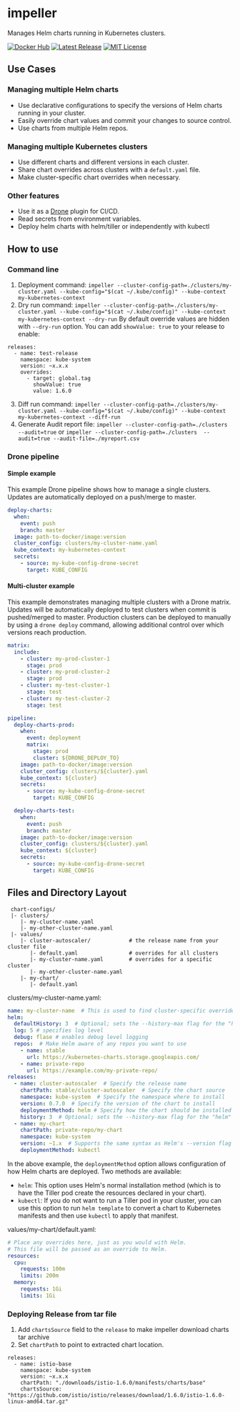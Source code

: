 # impeller

Manages Helm charts running in Kubernetes clusters.

[![Docker Hub](https://img.shields.io/docker/pulls/target/impeller.svg)](https://hub.docker.com/r/target/impeller)
[![Latest Release](https://img.shields.io/github/release/target/impeller.svg)](https://github.com/target/impeller/releases)
[![MIT License](https://img.shields.io/github/license/target/impeller.svg)](https://github.com/target/impeller/blob/master/LICENSE)

## Use Cases
### Managing multiple Helm charts
* Use declarative configurations to specify the versions of Helm charts running in your cluster.
* Easily override chart values and commit your changes to source control.
* Use charts from multiple Helm repos.

### Managing multiple Kubernetes clusters
* Use different charts and different versions in each cluster.
* Share chart overrides across clusters with a `default.yaml` file.
* Make cluster-specific chart overrides when necessary.

### Other features
* Use it as a [Drone](https://drone.io/) plugin for CI/CD.
* Read secrets from environment variables.
* Deploy helm charts with helm/tiller or independently with kubectl

## How to use
### Command line
1. Deployment command:
`impeller --cluster-config-path=./clusters/my-cluster.yaml --kube-config="$(cat ~/.kube/config)" --kube-context my-kubernetes-context`
2. Dry run command:
`impeller --cluster-config-path=./clusters/my-cluster.yaml --kube-config="$(cat ~/.kube/config)" --kube-context my-kubernetes-context --dry-run`
By default override values are hidden with `--dry-run` option. You can add `showValue: true` to your release to enable:
```
releases:
  - name: test-release
    namespace: kube-system
    version: ~x.x.x
    overrides:
      - target: global.tag
        showValue: true
        value: 1.6.0
```
3. Diff run command:
`impeller --cluster-config-path=./clusters/my-cluster.yaml --kube-config="$(cat ~/.kube/config)" --kube-context my-kubernetes-context --diff-run`
4. Generate Audit report file:
`impeller --cluster-config-path=./clusters  --audit=true`
or
`impeller --cluster-config-path=./clusters  --audit=true --audit-file=./myreport.csv`

### Drone pipeline
#### Simple example
This example Drone pipeline shows how to manage a single clusters. Updates are automatically deployed on a push/merge to master.

```yaml
deploy-charts:
  when:
    event: push
    branch: master
  image: path-to-docker/image:version
  cluster_config: clusters/my-cluster-name.yaml
  kube_context: my-kubernetes-context
  secrets:
    - source: my-kube-config-drone-secret
      target: KUBE_CONFIG
```

#### Multi-cluster example
This example demonstrates managing multiple clusters with a Drone matrix. Updates will be automatically deployed to test clusters when commit is pushed/merged to master. Production clusters can be deployed to manually by using a `drone deploy` command, allowing additional control over which versions reach production.

```yaml
matrix:
  include:
    - cluster: my-prod-cluster-1
      stage: prod
    - cluster: my-prod-cluster-2
      stage: prod
    - cluster: my-test-cluster-1
      stage: test
    - cluster: my-test-cluster-2
      stage: test

pipeline:
  deploy-charts-prod:
    when:
      event: deployment
      matrix:
        stage: prod
        cluster: ${DRONE_DEPLOY_TO}
    image: path-to-docker/image:version
    cluster_config: clusters/${cluster}.yaml
    kube_context: ${cluster}
    secrets:
      - source: my-kube-config-drone-secret
        target: KUBE_CONFIG

  deploy-charts-test:
    when:
      event: push
      branch: master
    image: path-to-docker/image:version
    cluster_config: clusters/${cluster}.yaml
    kube_context: ${cluster}
    secrets:
      - source: my-kube-config-drone-secret
        target: KUBE_CONFIG
```

## Files and Directory Layout
```
 chart-configs/
 |- clusters/
    |- my-cluster-name.yaml
    |- my-other-cluster-name.yaml
 |- values/
    |- cluster-autoscaler/            # the release name from your cluster file
       |- default.yaml                # overrides for all clusters
       |- my-cluster-name.yaml        # overrides for a specific cluster
       |- my-other-cluster-name.yaml
    |- my-chart/
       |- default.yaml
```

clusters/my-cluster-name.yaml:
```yaml
name: my-cluster-name  # This is used to find cluster-specific override files
helm:
  defaultHistory: 3  # Optional; sets the --history-max flag for the "helm" deployment method on all releases
  log: 5 # specifies log level
  debug: flase # enables debug level logging
  repos:  # Make Helm aware of any repos you want to use
    - name: stable
      url: https://kubernetes-charts.storage.googleapis.com/
    - name: private-repo
      url: https://example.com/my-private-repo/
releases:
  - name: cluster-autoscaler  # Specify the release name
    chartPath: stable/cluster-autoscaler  # Specify the chart source
    namespace: kube-system  # Specify the namespace where to install
    version: 0.7.0  # Specify the version of the chart to install
    deploymentMethod: helm # Specify how the chart should be installed ("helm" or "kubectl")
    history: 3  # Optional; sets the --history-max flag for the "helm" deployment method for this release
  - name: my-chart
    chartPath: private-repo/my-chart
    namespace: kube-system
    version: ~1.x  # Supports the same syntax as Helm's --version flag
    deploymentMethod: kubectl
```

In the above example, the `deploymentMethod` option allows configuration of how Helm charts are deployed. Two methods are available:
* `helm`: This option uses Helm's normal installation method (which is to have the Tiller pod create the resources declared in your chart).
* `kubectl`: If you do not want to run a Tiller pod in your cluster, you can use this option to run `helm template` to convert a chart to Kubernetes manifests and then use `kubectl` to apply that manifest.

values/my-chart/default.yaml:
```yaml
# Place any overrides here, just as you would with Helm.
# This file will be passed as an override to Helm.
resources:
  cpu:
    requests: 100m
    limits: 200m
  memory:
    requests: 1Gi
    limits: 1Gi
```

### Deploying Release from tar file

1. Add `chartsSource` field to the `release` to make impeller download charts tar archive
1. Set `chartPath` to point to extracted chart location.

```
releases:
  - name: istio-base
    namespace: kube-system
    version: ~x.x.x
    chartPath: "./downloads/istio-1.6.0/manifests/charts/base"
    chartsSource: "https://github.com/istio/istio/releases/download/1.6.0/istio-1.6.0-linux-amd64.tar.gz"
```
